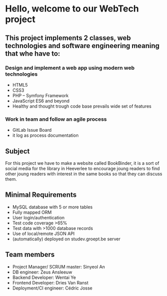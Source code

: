 # Hello, welcome to our WebTech project

## This project implements 2 classes, web technologies and software engineering meaning that whe have to:

### Design and implement a web app using modern web technologies
- HTML5
- CSS3
- PHP – Symfony Framework
- JavaScript ES6 and beyond
- Healthy and thought trough code base prevails wide set of features

### Work in team and follow an agile process
- GitLab Issue Board
- it log as process documentation

## Subject
For this project we have to make a website called BookBinder, it is a sort of social media for the library in Heeverlee to encourage joung readers to find other joung readers with interest in the same books so that they can discuss them.

## Minimal Requirements
- MySQL database with 5 or more tables
- Fully mapped ORM
- User login/authentication
- Test code coverage >65%
- Test data with >1000 database records
- Use of local/remote JSON API
- (automatically) deployed on studev.groept.be server

## Team members
- Project Manager/ SCRUM master: Sinyeol An
- DB engineer: Zeus Ansleeuw
- Backend Developer: Wentai Ye
- Frontend Developer: Dries Van Ranst
- Deployment/CI engineer: Cédric Josse
